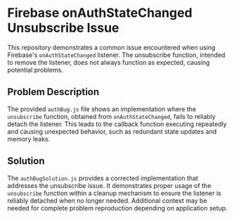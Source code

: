 # Firebase onAuthStateChanged Unsubscribe Issue

This repository demonstrates a common issue encountered when using Firebase's `onAuthStateChanged` listener. The unsubscribe function, intended to remove the listener, does not always function as expected, causing potential problems.

## Problem Description
The provided `authBug.js` file shows an implementation where the `unsubscribe` function, obtained from `onAuthStateChanged`, fails to reliably detach the listener.  This leads to the callback function executing repeatedly and causing unexpected behavior, such as redundant state updates and memory leaks.

## Solution
The `authBugSolution.js` provides a corrected implementation that addresses the unsubscribe issue. It demonstrates proper usage of the `unsubscribe` function within a cleanup mechanism to ensure the listener is reliably detached when no longer needed.  Additional context may be needed for complete problem reproduction depending on application setup.
